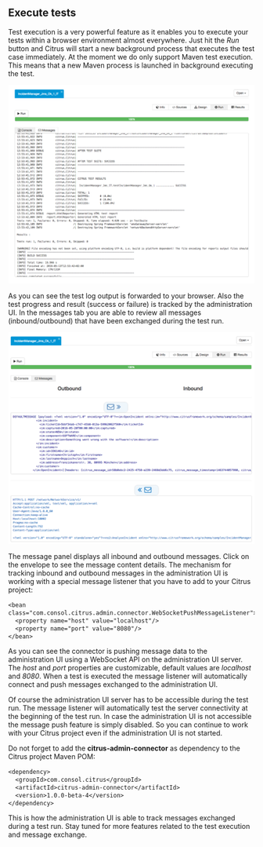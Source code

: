 ## Execute tests

Test execution is a very powerful feature as it enables you to execute your tests within a browser environment almost everywhere. Just hit the *Run* button and Citrus will start a new background process that executes the
test case immediately. At the moment we do only support Maven test execution. This means that a new Maven process is launched in background executing the test.

![Execution](screenshots/test-execute.png)

As you can see the test log output is forwarded to your browser. Also the test progress and result (success or failure) is tracked by the administration UI. In the messages tab you are able to review all messages (inbound/outbound)
that have been exchanged during the test run.

![Execution](screenshots/test-messages.png)

The message panel displays all inbound and outbound messages. Click on the envelope to see the message content details. The mechanism for tracking inbound and outbound messages in the administration UI is working with a special message 
listener that you have to add to your Citrus project:

```
<bean class="com.consol.citrus.admin.connector.WebSocketPushMessageListener">
  <property name="host" value="localhost"/>
  <property name="port" value="8080"/>
</bean>
```

As you can see the connector is pushing message data to the administration UI using a WebSocket API on the administration UI server. The *host* and *port* properties are customizable, default values are *localhost* and *8080*. When a test is executed
the message listener will automatically connect and push messages exchanged to the administration UI.

Of course the administration UI server has to be accessible during the test run. The message listener will automatically test the server connectivity at the beginning of the test run. In case the administration UI is not accessible the message push
feature is simply disabled. So you can continue to work with your Citrus project even if the administration UI is not started. 

Do not forget to add the **citrus-admin-connector** as dependency to the Citrus project Maven POM:

```
<dependency>
  <groupId>com.consol.citrus</groupId>
  <artifactId>citrus-admin-connector</artifactId>
  <version>1.0.0-beta-4</version>
</dependency>
```

This is how the administration UI is able to track messages exchanged during a test run. Stay tuned for more features related to the test execution and message exchange.